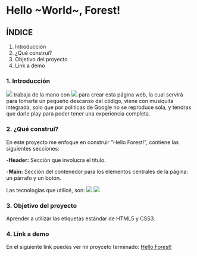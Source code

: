 # Hello ~World~, Forest!

## ÍNDICE
1. Introducción
2. ¿Qué construí?
3. Objetivo del proyecto
4. Link a demo

### 1. Introducción
<img src="https://img.shields.io/badge/HTML5-E34F26?style=for-the-badge&logo=html5&logoColor=white"/> trabaja de la mano con <img src="https://img.shields.io/badge/CSS3-1572B6?style=for-the-badge&logo=css3&logoColor=white"/> para crear esta página web, la cual servirá para tomarte un pequeño descanso del código, viene con musiquita integrada, solo que por politicas de Google no se reproduce sola, y tendras que darle play para poder tener una experiencia completa.

### 2. ¿Qué construí?
En este proyecto me enfoque en construir "Hello Forest!", contiene las siguientes secciones:

-**Header:** Sección que involucra el título.

-**Main:** Sección del contenedor para los elementos centrales de la página: un párrafo y un botón.

Las tecnologias que utilicé, son: 
<img src="https://img.shields.io/badge/CSS3-1572B6?style=for-the-badge&logo=css3&logoColor=white"/>
<img src="https://img.shields.io/badge/HTML5-E34F26?style=for-the-badge&logo=html5&logoColor=white"/>

### 3. Objetivo del proyecto
Aprender a utilizar las etiquetas estándar de HTML5 y CSS3.

### 4. Link a demo
En el siguiente link puedes ver mi proyceto terminado: [Hello Forest!](https://hello-forest-gules.vercel.app/)
